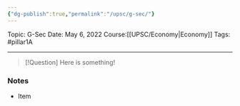 ```yaml
---
{"dg-publish":true,"permalink":"/upsc/g-sec/"}
---
```


Topic: G-Sec
Date: May 6, 2022
Course:[[UPSC/Economy\|Economy]]
Tags: #pillar1A

---

> [!Question]
> Here is something! 


### Notes
- Item



